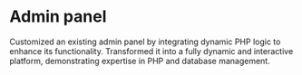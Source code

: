 # Admin panel
Customized an existing admin panel by integrating dynamic PHP logic to enhance its functionality. Transformed it into a fully dynamic and interactive platform, demonstrating expertise in PHP and database management.
